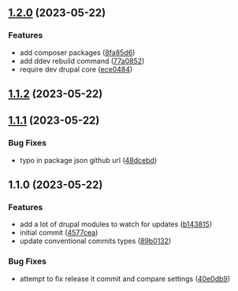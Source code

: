 

## [1.2.0](https://github.com/erikdekamps/drupal-security-automation/compare/1.1.2...1.2.0) (2023-05-22)


### Features

* add composer packages ([8fa85d6](https://github.com/erikdekamps/drupal-security-automation/commits/8fa85d670252c558dfb014e884d3b99110ab8cb5))
* add ddev rebuild command ([77a0852](https://github.com/erikdekamps/drupal-security-automation/commits/77a0852eee709a8aa132ae27af7ba4977caa228d))
* require dev drupal core ([ece0484](https://github.com/erikdekamps/drupal-security-automation/commits/ece0484084bdbed7ac4e3a8783b10709961453a5))

## [1.1.2](https://github.com/erikdekamps/drupal-security-automation/compare/1.1.1...1.1.2) (2023-05-22)

## [1.1.1](https://github.com/erikdekamps/drupal-security-automation/compare/1.1.0...1.1.1) (2023-05-22)


### Bug Fixes

* typo in package json github url ([48dcebd](https://github.com/erikdekamps/drupal-security-automation/commits/48dcebdf766af3fcfa4c0c4194849712a10c8de4))

## 1.1.0 (2023-05-22)


### Features

* add a lot of drupal modules to watch for updates ([b143815](https://github.com/erikdekamps/drupal-automation-security/commits/b143815d434eb3ee0b6bc64aff2fa3e3cba67b9d))
* initial commit ([4577cea](https://github.com/erikdekamps/drupal-automation-security/commits/4577ceaaeabed473a169f7a0250900089a35ab50))
* update conventional commits types ([89b0132](https://github.com/erikdekamps/drupal-automation-security/commits/89b013281d3031e9a1675751df3b9b9d146ec100))


### Bug Fixes

* attempt to fix release it commit and compare settings ([40e0db9](https://github.com/erikdekamps/drupal-automation-security/commits/40e0db9ae078b842b011ccb634e20a4ef04fc3c5))